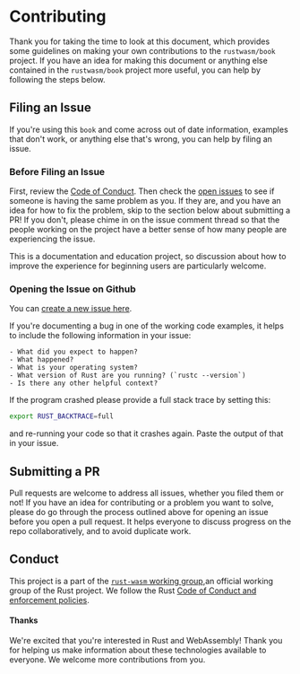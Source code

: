 # Contributing

Thank you for taking the time to look at this document, which provides some 
guidelines on making your own contributions to the `rustwasm/book` project.
If you have an idea for making this document or anything else contained in the 
`rustwasm/book` project more useful, you can help by following the steps below.

## Filing an Issue

If you're using this `book` and come across out of date information, examples 
that don't work, or anything else that's wrong, you can help by filing an issue.

### Before Filing an Issue

First, review the [Code of Conduct](
https://github.com/rustwasm/book/blob/master/CODE_OF_CONDUCT.md). Then check the
[open issues](https://github.com/rustwasm/book/issues) to see if someone is having 
the same problem as you. If they are, and you have an idea for how to fix the problem,
skip to the section below about submitting a PR! If you don't, please chime in on the
issue comment thread so that the people working on the project have a better sense of
how many people are experiencing the issue.

This is a documentation and education project, so discussion about how to improve
the experience for beginning users are particularly welcome.

### Opening the Issue on Github

You can [create a new issue here](https://github.com/rustwasm/book/issues/new).

If you're documenting a bug in one of the working code examples, it helps to 
include the following information in your issue:

```
- What did you expect to happen?
- What happened?
- What is your operating system?
- What version of Rust are you running? (`rustc --version`)
- Is there any other helpful context?
```

If the program crashed please provide a full stack trace by setting this:

  ```bash
  export RUST_BACKTRACE=full
  ```

and re-running your code so that it crashes again. Paste the output of that 
in your issue.


## Submitting a PR

Pull requests are welcome to address all issues, whether you filed them or not! If
you have an idea for contributing or a problem you want to solve, please do 
go through the process outlined above for opening an issue before you open
a pull request. It helps everyone to discuss progress on the repo collaboratively,
and to avoid duplicate work.

## Conduct

This project is a part of the [`rust-wasm` working group],an official working 
group of the Rust project. We follow the Rust 
[Code of Conduct and enforcement policies].

[`rust-wasm` working group]: https://github.com/rustwasm/team
[Code of Conduct and enforcement policies]: CODE_OF_CONDUCT.md

#### Thanks

We're excited that you're interested in Rust and WebAssembly! Thank you for 
helping us make information about these technologies available to everyone. We
welcome more contributions from you.

